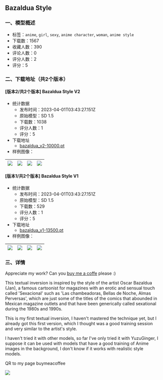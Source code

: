 ## Bazaldua Style
### 一、模型概述

- 标签：`anime`, `girl`, `sexy`, `anime character`, `woman`, `anime style`
- 下载数：1567
- 收藏人数：390
- 评论人数：0
- 评分人数：2
- 评分：5

### 二、下载地址（共2个版本）

#### [版本2/共2个版本] Bazaldua Style V2

- 统计数据
  - 发布时间：2023-04-01T03:43:27.151Z
  - 原始模型：SD 1.5
  - 下载数：1038
  - 评分人数：1
  - 评分：5
- 下载地址
  - [bazaldua_v2-10000.pt](https://civitai.com/api/download/models/28857)
- 样例图像：

| <img src="https://image.civitai.com/xG1nkqKTMzGDvpLrqFT7WA/4e9ec5ad-e629-468a-1f07-22b9ecda2b00/width=450/325546.jpeg" /> | <img src="https://image.civitai.com/xG1nkqKTMzGDvpLrqFT7WA/f3a07921-720b-480f-b662-1dc4d19deb00/width=450/325545.jpeg" /> | <img src="https://image.civitai.com/xG1nkqKTMzGDvpLrqFT7WA/59d56433-0087-45a8-1832-6e3aa8944400/width=450/325544.jpeg" /> | <img src="https://image.civitai.com/xG1nkqKTMzGDvpLrqFT7WA/33231f0a-7298-4eb4-4a08-59bb45b9a500/width=450/325543.jpeg" /> |
| ---- | ---- | ---- | ---- |

#### [版本1/共2个版本] Bazaldua Style V1

- 统计数据
  - 发布时间：2023-04-01T03:43:27.151Z
  - 原始模型：SD 1.5
  - 下载数：529
  - 评分人数：1
  - 评分：5
- 下载地址
  - [bazaldua_v1-13500.pt](https://civitai.com/api/download/models/18194)
- 样例图像：

| <img src="https://image.civitai.com/xG1nkqKTMzGDvpLrqFT7WA/fb367f64-1add-4025-bc88-c7c4e9e18200/width=450/194206.jpeg" /> | <img src="https://image.civitai.com/xG1nkqKTMzGDvpLrqFT7WA/29d599d1-f9aa-4a69-e6f7-e91adedbb600/width=450/194205.jpeg" /> | <img src="https://image.civitai.com/xG1nkqKTMzGDvpLrqFT7WA/ae995ad4-ed8d-4a95-c861-03649c00b000/width=450/194204.jpeg" /> | <img src="https://image.civitai.com/xG1nkqKTMzGDvpLrqFT7WA/dbc66412-0be7-4df8-1591-9a3a59731900/width=450/194203.jpeg" /> |
| ---- | ---- | ---- | ---- |


### 三、详情
<p>Appreciate my work? Can you <a target="_blank" rel="ugc" href="https://www.buymeacoffee.com/tangokiss">buy me a coffe</a> please :)</p><p></p><p>This textual inversion is inspired by the style of the artist Oscar Bazaldua (Jan), a famous cartoonist for magazines with an erotic and sensual touch called 'Sexacional' such as 'Las chambeadoras, Bellas de Noche, Almas Perversas', which are just some of the titles of the comics that abounded in Mexican magazine outlets and that have been generically called sexational during the 1980s and 1990s.</p><p></p><p>This is my first textual inversion, I haven't mastered the technique yet, but I already got this first version, which I thought was a good training session and very similar to the artist's style.</p><p></p><p>I haven't tried it with other models, so far I've only tried it with YuzuGinger, I suppose it can be used with models that have a good training of Anime images in the background, I don't know if it works with realistic style models.</p><p></p><p>QR to my page buymeacoffee</p><p></p><img src="https://imagecache.civitai.com/xG1nkqKTMzGDvpLrqFT7WA/4c1749c1-fbf1-4f96-8117-cf4fdf5bfc00/width=525/4c1749c1-fbf1-4f96-8117-cf4fdf5bfc00" /><p></p>